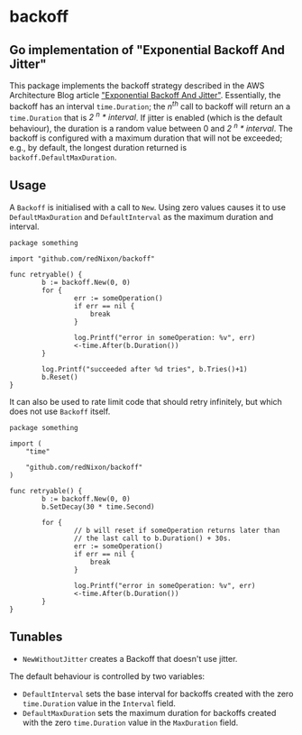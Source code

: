 # backoff
## Go implementation of "Exponential Backoff And Jitter"

This package implements the backoff strategy described in the AWS
Architecture Blog article
["Exponential Backoff And Jitter"](http://www.awsarchitectureblog.com/2015/03/backoff.html). Essentially,
the backoff has an interval `time.Duration`; the *n<sup>th</sup>* call
to backoff will return an a `time.Duration` that is *2 <sup>n</sup> *
interval*. If jitter is enabled (which is the default behaviour), the
duration is a random value between 0 and *2 <sup>n</sup> * interval*.
The backoff is configured with a maximum duration that will not be
exceeded; e.g., by default, the longest duration returned is
`backoff.DefaultMaxDuration`.

## Usage

A `Backoff` is initialised with a call to `New`. Using zero values
causes it to use `DefaultMaxDuration` and `DefaultInterval` as the
maximum duration and interval.

```
package something

import "github.com/redNixon/backoff"

func retryable() {
        b := backoff.New(0, 0)
        for {
                err := someOperation()
                if err == nil {
                    break
                }

                log.Printf("error in someOperation: %v", err)
                <-time.After(b.Duration())
        }

        log.Printf("succeeded after %d tries", b.Tries()+1)
        b.Reset()
}
```

It can also be used to rate limit code that should retry infinitely, but which does not
use `Backoff` itself.

```
package something

import (
    "time"

    "github.com/redNixon/backoff"
)

func retryable() {
        b := backoff.New(0, 0)
        b.SetDecay(30 * time.Second)

        for {
                // b will reset if someOperation returns later than
                // the last call to b.Duration() + 30s.
                err := someOperation()
                if err == nil {
                    break
                }

                log.Printf("error in someOperation: %v", err)
                <-time.After(b.Duration())
        }
}
```

## Tunables

* `NewWithoutJitter` creates a Backoff that doesn't use jitter.

The default behaviour is controlled by two variables:

* `DefaultInterval` sets the base interval for backoffs created with
  the zero `time.Duration` value in the `Interval` field.
* `DefaultMaxDuration` sets the maximum duration for backoffs created
  with the zero `time.Duration` value in the `MaxDuration` field.

